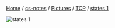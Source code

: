 [Home](https://mengxianbin.github.io) /
[cs-notes](https://mengxianbin.github.io/cs-notes/site) /
[Pictures](https://mengxianbin.github.io/cs-notes/site/Pictures) /
[TCP](https://mengxianbin.github.io/cs-notes/site/Pictures/TCP) /
[states 1](https://mengxianbin.github.io/cs-notes/site/Pictures/TCP/states%201)

![states 1](https://mengxianbin.github.io/cs-notes/./Pictures/TCP/states%201.png)